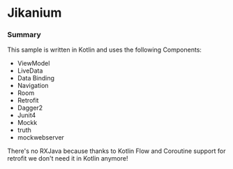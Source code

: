 # Jikanium

### Summary

This sample is written in Kotlin and uses the following Components:
 - ViewModel
 - LiveData
 - Data Binding
 - Navigation
 - Room
 - Retrofit
 - Dagger2
 - Junit4
 - Mockk
 - truth
 - mockwebserver
 
There's no RXJava because thanks to Kotlin Flow and Coroutine support for retrofit we don't need it in Kotlin anymore!
